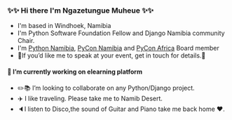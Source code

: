 
### :sparkles::sparkles: Hi there I'm Ngazetungue Muheue :sparkles::sparkles:

- I'm based in Windhoek, Namibia
- I'm Python Software Foundation Fellow and Django Namibia community Chair.
- I'm [Python Namibia](pynamibia.herokuapp.com/), [PyCon Namibia](https://na.pycon.org/) and [PyCon Africa](https://africa.pycon.org/) Board member
- 🎤If you’d like me to speak at your event, get in touch for details.🎤
#### 🔭 I’m currently working on elearning platform ####
- :pencil2::books: I’m looking to collaborate on any Python/Django project.
- :airplane: I like traveling. Please take me to Namib Desert.
- :speaker:I listen to Disco,the sound of Guitar and Piano take me back home :heart:.
